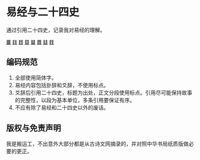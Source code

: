 # 易经与二十四史
通过引用二十四史，记录我对易经的理解。

[䷀](01乾.md) [䷁](02坤.md) [䷂](03屯.md) [䷃](04蒙.md) [䷄](05需.md) [䷅](06讼.md) [䷆](07师.md) [䷇](08比.md)

## 编码规范
1. 全部使用简体字。
1. 易经内容包括卦辞和爻辞，不使用标点。
1. 爻辞后引用二十四史，标题为出处，正文分段使用标点。引用尽可能保持故事的完整性，以段为基本单位，多条引用要保证有序。
1. 不应有除了易经和二十四史以外的废话。

## 版权与免责声明
我是搬运工，不出意外大部分都是从古诗文网摘录的，并对照中华书局纸质版做必要的更正。

